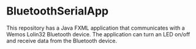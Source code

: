 # BluetoothSerialApp
This repository has a Java FXML application that communicates with a Wemos Lolin32 Bluetooth device. The application can turn an LED on/off and receive data from the Bluetooth device.
